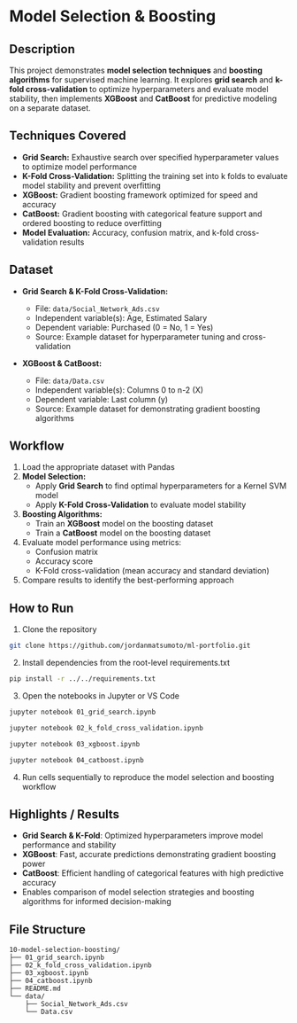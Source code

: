 # Model Selection & Boosting

## Description
This project demonstrates **model selection techniques** and **boosting algorithms** for supervised machine learning. It explores **grid search** and **k-fold cross-validation** to optimize hyperparameters and evaluate model stability, then implements **XGBoost** and **CatBoost** for predictive modeling on a separate dataset.

## Techniques Covered
- **Grid Search:** Exhaustive search over specified hyperparameter values to optimize model performance  
- **K-Fold Cross-Validation:** Splitting the training set into k folds to evaluate model stability and prevent overfitting  
- **XGBoost:** Gradient boosting framework optimized for speed and accuracy  
- **CatBoost:** Gradient boosting with categorical feature support and ordered boosting to reduce overfitting  
- **Model Evaluation:** Accuracy, confusion matrix, and k-fold cross-validation results  

## Dataset
- **Grid Search & K-Fold Cross-Validation:**  
  - File: `data/Social_Network_Ads.csv`  
  - Independent variable(s): Age, Estimated Salary  
  - Dependent variable: Purchased (0 = No, 1 = Yes)  
  - Source: Example dataset for hyperparameter tuning and cross-validation  

- **XGBoost & CatBoost:**  
  - File: `data/Data.csv`  
  - Independent variable(s): Columns 0 to n-2 (X)
  - Dependent variable: Last column (y)
  - Source: Example dataset for demonstrating gradient boosting algorithms  

## Workflow
1. Load the appropriate dataset with Pandas  
2. **Model Selection:**  
   - Apply **Grid Search** to find optimal hyperparameters for a Kernel SVM model  
   - Apply **K-Fold Cross-Validation** to evaluate model stability  
3. **Boosting Algorithms:**  
   - Train an **XGBoost** model on the boosting dataset  
   - Train a **CatBoost** model on the boosting dataset  
4. Evaluate model performance using metrics:  
   - Confusion matrix  
   - Accuracy score  
   - K-Fold cross-validation (mean accuracy and standard deviation)  
5. Compare results to identify the best-performing approach  

## How to Run
1. Clone the repository  
```bash
git clone https://github.com/jordanmatsumoto/ml-portfolio.git
```
2. Install dependencies from the root-level requirements.txt  
```bash
pip install -r ../../requirements.txt
```
3. Open the notebooks in Jupyter or VS Code  
```bash
jupyter notebook 01_grid_search.ipynb
```
```bash
jupyter notebook 02_k_fold_cross_validation.ipynb
```
```bash
jupyter notebook 03_xgboost.ipynb
```
```bash
jupyter notebook 04_catboost.ipynb
```
4. Run cells sequentially to reproduce the model selection and boosting workflow

## Highlights / Results
- **Grid Search & K-Fold**: Optimized hyperparameters improve model performance and stability
- **XGBoost**: Fast, accurate predictions demonstrating gradient boosting power
- **CatBoost**: Efficient handling of categorical features with high predictive accuracy
- Enables comparison of model selection strategies and boosting algorithms for informed decision-making

## File Structure
```
10-model-selection-boosting/
├── 01_grid_search.ipynb
├── 02_k_fold_cross_validation.ipynb
├── 03_xgboost.ipynb
├── 04_catboost.ipynb
├── README.md
└── data/
    ├── Social_Network_Ads.csv
    └── Data.csv
```